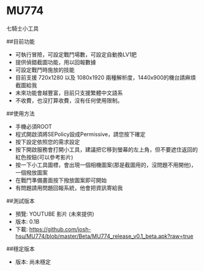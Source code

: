 # MU774
七騎士小工具

##目前功能
* 可執行冒險，可設定戰鬥場數，可設定自動換LV1肥
* 提供偵錯截圖功能，用以回報數據
* 可設定戰鬥時施放的技能
* 目前支援 720x1280 以及 1080x1920 兩種解析度，1440x900的機台請麻煩截圖給我
* 未來功能會越豐富，目前只支援繁體中文語系
* 不收費，也沒打算收費，沒有任何使用限制。

##使用方法
* 手機必須ROOT
* 程式開啟須將SEPolicy設成Permissive，請您按下確定
* 按下設定依照您的需求設定
* 按下開啟服務會打開小工具，建議把它移到螢幕的左上角，但不要遮住返回的紅色按鈕(可以參考影片)
* 按一下小工具圖標，會出現一個相機圖案(那是截圖用的，沒問題不用開他)，一個撥放圖案
* 在戰鬥準備畫面按下撥放圖案即可開始
* 有問題請用問題回報系統，他會把資訊寄給我

##測試版本

* 預覽: YOUTUBE 影片 (未來提供)
* 版本: 0.1B
* 下載: https://github.com/josh-hsu/MU774/blob/master/Beta/MU774_release_v0.1_beta.apk?raw=true

##穩定版本

* 版本: 尚未穩定
